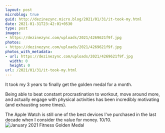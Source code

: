 ```yaml
---
layout: post
microblog: true
guid: http://dezinezync.micro.blog/2021/01/31/it-took-my.html
date: 2021-01-31T23:42:01+0530
type: post
images:
- https://dezinezync.com/uploads/2021/4269621f9f.jpg
photos:
- https://dezinezync.com/uploads/2021/4269621f9f.jpg
photos_with_metadata:
- url: https://dezinezync.com/uploads/2021/4269621f9f.jpg
  width: 0
  height: 0
url: /2021/01/31/it-took-my.html
---
```

It took my 3 years to finally get the golden medal for a month. 

Being able to beat constant procrastination to workout, move around more, and actually engage with physical activities has been incredibly motivating (and exhausting some times). 

The Apple Watch is still one of the best devices I've purchased in the last decade when I consider the value for money. 10/10. 
![January 2021 Fitness Golden Medal](https://dezinezync.com/uploads/2021/4269621f9f.jpg)
